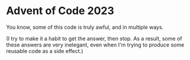 Advent of Code 2023
===================

You know, some of this code is truly awful, and in multiple ways.

(I try to make it a habit to get the answer, then stop.  As a result, some of
these answers are very inelegant, even when I'm trying to produce some reusable
code as a side effect.)
